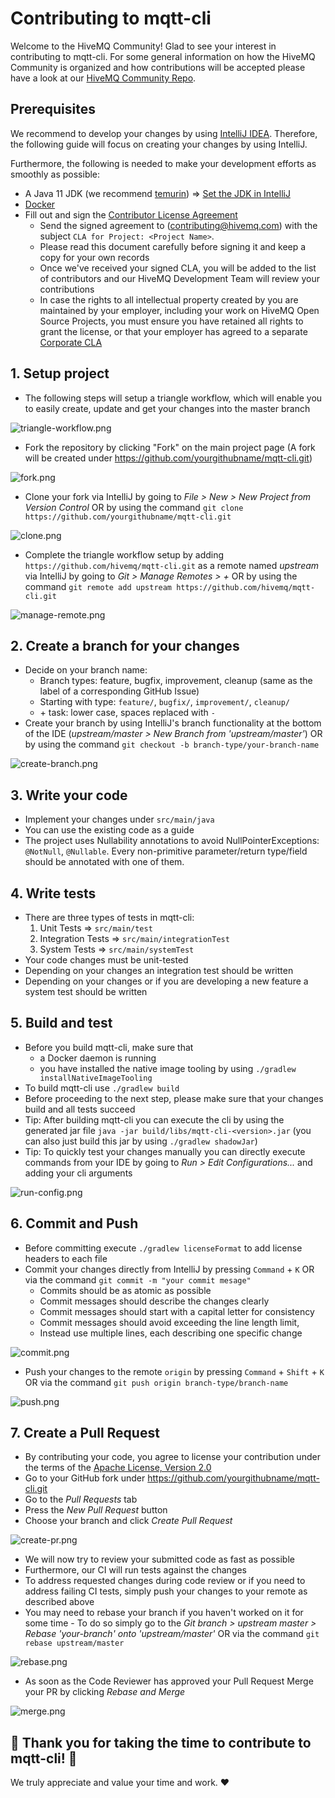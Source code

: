 # Contributing to mqtt-cli

Welcome to the HiveMQ Community! Glad to see your interest in contributing to mqtt-cli.
For some general information on how the HiveMQ Community is organized and how contributions will be accepted please have a look at 
our [HiveMQ Community Repo](https://github.com/hivemq/hivemq-community). 

## Prerequisites

We recommend to develop your changes by using [IntelliJ IDEA](https://www.jetbrains.com/idea/). 
Therefore, the following guide will focus on creating your changes by using IntelliJ. 

Furthermore, the following is needed to make your development efforts as smoothly as possible:
- A Java 11 JDK (we recommend [temurin](https://adoptium.net/de/temurin/releases/?version=11)) => [Set the JDK in IntelliJ](https://www.jetbrains.com/help/idea/sdk.html)
- [Docker](https://www.docker.com/) 
- Fill out and sign the [Contributor License Agreement](https://www.hivemq.com/downloads/Contributor_License_Agreement.pdf)
  - Send the signed agreement  to (contributing@hivemq.com) with the subject `CLA for Project: <Project Name>`.
  - Please read this document carefully before signing it and keep a copy for your own records
  - Once we've received your signed CLA, you will be added to the list of contributors and our HiveMQ Development Team will review your contributions
  - In case the rights to all intellectual property created by you are maintained by your employer, including your work on HiveMQ Open Source Projects, you must ensure you have retained all rights to grant the license, or that your employer has agreed to a separate [Corporate CLA](https://www.hivemq.com/downloads/Corporate_Contributor_License_Agreement.pdf)



## 1. Setup project

- The following steps will setup a triangle workflow, which will enable you to easily create, update and get your changes into the master branch 

![triangle-workflow.png](img/triangle-workflow.png)

- Fork the repository by clicking "Fork" on the main project page (A fork will be created under https://github.com/yourgithubname/mqtt-cli.git)

![fork.png](img/fork.png)
- Clone your fork via IntelliJ by going to <i>File > New > New Project from Version Control</i> OR by using the command `git clone https://github.com/yourgithubname/mqtt-cli.git`

![clone.png](img/clone.png)

- Complete the triangle workflow setup by adding `https://github.com/hivemq/mqtt-cli.git` as a remote named _upstream_ via IntelliJ by going to <i>Git > Manage Remotes > + </i> OR by using the command `git remote add upstream https://github.com/hivemq/mqtt-cli.git` 

![manage-remote.png](img/manage-remote.png) 


## 2. Create a branch for your changes

- Decide on your branch name:
  - Branch types: feature, bugfix, improvement, cleanup (same as the label of a corresponding GitHub Issue)
  - Starting with type: `feature/`, `bugfix/`, `improvement/`, `cleanup/`
  - \+ task: lower case, spaces replaced with `-`
- Create your branch by using IntelliJ's branch functionality at the bottom of the IDE (<i>upstream/master > New Branch from 'upstream/master'</i>) OR by using the command `git checkout -b branch-type/your-branch-name`

![create-branch.png](img/create-branch.png)

## 3. Write your code

- Implement your changes under `src/main/java`
- You can use the existing code as a guide
- The project uses Nullability annotations to avoid NullPointerExceptions: `@NotNull`, `@Nullable`. 
  Every non-primitive parameter/return type/field should be annotated with one of them.

## 4. Write tests

- There are three types of tests in mqtt-cli:
  1. Unit Tests => `src/main/test`
  2. Integration Tests => `src/main/integrationTest`
  3. System Tests => `src/main/systemTest`
- Your code changes must be unit-tested
- Depending on your changes an integration test should be written
- Depending on your changes or if you are developing a new feature a system test should be written

## 5. Build and test

- Before you build mqtt-cli, make sure that 
  - a Docker daemon is running
  - you have installed the native image tooling by using `./gradlew installNativeImageTooling`
- To build mqtt-cli use `./gradlew build`
- Before proceeding to the next step, please make sure that your changes build and all tests succeed
- Tip: After building mqtt-cli you can execute the cli by using the generated jar file `java -jar build/libs/mqtt-cli-<version>.jar` (you can also just build this jar by using `./gradlew shadowJar`)
- Tip: To quickly test your changes manually you can directly execute commands from your IDE by going to <i>Run > Edit Configurations...</i> and adding your cli arguments

![run-config.png](img/run-config.png)


## 6. Commit and Push
- Before committing execute `./gradlew licenseFormat` to add license headers to each file
- Commit your changes directly from IntelliJ by pressing `Command` + `K` OR via the command `git commit -m "your commit mesage"`
  - Commits should be as atomic as possible
  - Commit messages should describe the changes clearly
  - Commit messages should start with a capital letter for consistency
  - Commit messages should avoid exceeding the line length limit,
  - Instead use multiple lines, each describing one specific change

![commit.png](img/commit.png)

- Push your changes to the remote `origin` by pressing `Command` + `Shift` + `K` OR via the command `git push origin branch-type/branch-name`

![push.png](img/push.png)

## 7. Create a Pull Request

- By contributing your code, you agree to license your contribution under the terms of the
  [Apache License, Version 2.0](https://github.com/hivemq/hivemq-mqtt-client/blob/develop/LICENSE)
- Go to your GitHub fork under https://github.com/yourgithubname/mqtt-cli.git
- Go to the <i>Pull Requests</i> tab
- Press the <i>New Pull Request</i> button
- Choose your branch and click <i>Create Pull Request</i>

![create-pr.png](img/create-pr.png)

- We will now try to review your submitted code as fast as possible
- Furthermore, our CI will run tests against the changes
- To address requested changes during code review or if you need to address failing CI tests, simply push your changes to your remote as described above
- You may need to rebase your branch if you haven't worked on it for some time - To do so simply go to the <i>Git branch > upstream master > Rebase 'your-branch' onto 'upstream/master'</i> OR via the command `git rebase upstream/master` 

![rebase.png](img/rebase.png)

- As soon as the Code Reviewer has approved your Pull Request Merge your PR by clicking <i>Rebase and Merge</i>

![merge.png](img/merge.png)

## 🚀 Thank you for taking the time to contribute to mqtt-cli!  🚀

We truly appreciate and value your time and work. ❤️



